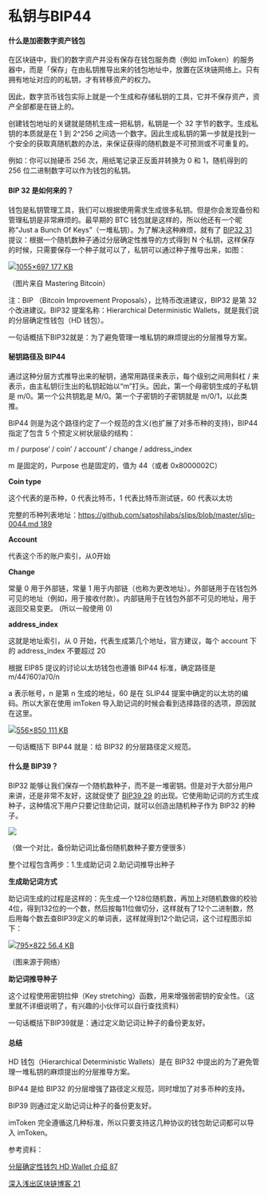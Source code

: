 # 私钥与BIP44

#### 什么是加密数字资产钱包

在区块链中，我们的数字资产并没有保存在钱包服务商（例如 imToken）的服务器中，而是「保存」在由私钥推导出来的钱包地址中，放置在区块链网络上。只有拥有地址对应的的私钥，才有转移资产的权力。

因此，数字货币钱包实际上就是一个生成和存储私钥的工具，它并不保存资产，资产全部都是在链上的。

创建钱包地址的关键就是随机生成一把私钥，私钥是一个 32 字节的数字。生成私钥的本质就是在 1 到 2^256 之间选一个数字。因此生成私钥的第一步就是找到一个安全的获取真随机数的办法，来保证获得的随机数是不可预测或不可重复的。

例如：你可以抛硬币 256 次，用纸笔记录正反面并转换为 0 和 1，随机得到的 256 位二进制数字可以作为钱包的私钥。

#### BIP 32 是如何来的？ <a href="#bip-32" id="bip-32"></a>

钱包是私钥管理工具，我们可以根据使用需求生成很多私钥。但是你会发现备份和管理私钥是非常麻烦的。最早期的 BTC 钱包就是这样的，所以他还有一个昵称“Just a Bunch Of Keys”（一堆私钥）。为了解决这种麻烦，就有了 [BIP32 31](https://github.com/bitcoin/bips/blob/master/bip-0032.mediawiki) 提议：根据一个随机数种子通过分层确定性推导的方式得到 N 个私钥，这样保存的时候，只需要保存一个种子就可以了，私钥可以通过种子推导出来，如图：

[![](https://imtoken.fans/uploads/default/optimized/1X/cad0544331290fc3d4ee8087c251ca573243d5b4\_2\_602x397.png)1055×697 177 KB](https://imtoken.fans/uploads/default/original/1X/cad0544331290fc3d4ee8087c251ca573243d5b4.png)

（图片来自 Mastering Bitcoin）

注：BIP （Bitcoin Improvement Proposals），比特币改进建议，BIP32 是第 32 个改进建议。BIP32 提案名称：Hierarchical Deterministic Wallets，就是我们说的分层确定性钱包（HD 钱包）。

一句话概括下BIP32就是：为了避免管理一堆私钥的麻烦提出的分层推导方案。

#### 秘钥路径及 BIP44 <a href="#bip44" id="bip44"></a>

通过这种分层方式推导出来的秘钥，通常用路径来表示，每个级别之间用斜杠 / 来表示，由主私钥衍生出的私钥起始以“m”打头。因此，第一个母密钥生成的子私钥是 m/0。第一个公共钥匙是 M/0。第一个子密钥的子密钥就是 m/0/1，以此类推。

BIP44 则是为这个路径约定了一个规范的含义(也扩展了对多币种的支持)，BIP44 指定了包含 5 个预定义树状层级的结构：

m / purpose’ / coin’ / account’ / change / address\_index

m 是固定的，Purpose 也是固定的，值为 44（或者 0x8000002C）

**Coin type**

这个代表的是币种，0 代表比特币，1 代表比特币测试链，60 代表以太坊

完整的币种列表地址：[https://github.com/satoshilabs/slips/blob/master/slip-0044.md 189](https://github.com/satoshilabs/slips/blob/master/slip-0044.md)

**Account**

代表这个币的账户索引，从0开始

**Change**

常量 0 用于外部链，常量 1 用于内部链（也称为更改地址）。外部链用于在钱包外可见的地址（例如，用于接收付款）。内部链用于在钱包外部不可见的地址，用于返回交易变更。 (所以一般使用 0)

**address\_index**

这就是地址索引，从 0 开始，代表生成第几个地址，官方建议，每个 account 下的 address\_index 不要超过 20

根据 EIP85 提议的讨论以太坊钱包也遵循 BIP44 标准，确定路径是 m/44’/60’/a’/0/n

a 表示帐号，n 是第 n 生成的地址，60 是在 SLIP44 提案中确定的以太坊的编码。所以大家在使用 imToken 导入助记词的时候会看到选择路径的选项，原因就在这里。

[![](https://imtoken.fans/uploads/default/optimized/1X/e57141610c87b2c8bc031139e6dee920a1427707\_2\_326x500.png)556×850 111 KB](https://imtoken.fans/uploads/default/original/1X/e57141610c87b2c8bc031139e6dee920a1427707.png)

一句话概括下 BIP44 就是：给 BIP32 的分层路径定义规范。

#### 什么是 BIP39？ <a href="#bip39" id="bip39"></a>

BIP32 能够让我们保存一个随机数种子，而不是一堆密钥。但是对于大部分用户来讲，还是非常不友好，这就促使了 [BIP39 29](https://github.com/bitcoin/bips/blob/master/bip-0039.mediawiki) 的出现。它使用助记词的方式生成种子，这种情况下用户只要记住助记词，就可以创造出随机种子作为 BIP32 的种子。

![](https://imtoken.fans/uploads/default/original/1X/a33800fe0bbc2e6d51ac3b6cca0e2019f610a1e9.png)

（做一个对比，备份助记词比备份随机数种子要方便很多）

整个过程包含两步：1.生成助记词 2.助记词推导出种子

**生成助记词方式**

助记词生成的过程是这样的：先生成一个128位随机数，再加上对随机数做的校验4位，得到132位的一个数，然后按每11位做切分，这样就有了12个二进制数，然后用每个数去查BIP39定义的单词表，这样就得到12个助记词，这个过程图示如下：

[![](https://imtoken.fans/uploads/default/optimized/1X/cb2275cd1499f2bf51e1496b8cd1a58c420606b9\_2\_483x500.png)795×822 56.4 KB](https://imtoken.fans/uploads/default/original/1X/cb2275cd1499f2bf51e1496b8cd1a58c420606b9.png)

（图来源于网络）

**助记词推导种子**

这个过程使用密钥拉伸（Key stretching）函数，用来增强弱密钥的安全性。（这里就不详细说明了，有兴趣的小伙伴可以自行查找资料）

一句话概括下BIP39就是：通过定义助记词让种子的备份更友好。

#### 总结 <a href="#e680bbe7bb93" id="e680bbe7bb93"></a>

HD 钱包（Hierarchical Deterministic Wallets）是在 BIP32 中提出的为了避免管理一堆私钥的麻烦提出的分层推导方案。

BIP44 是给 BIP32 的分层增强了路径定义规范，同时增加了对多币种的支持。

BIP39 则通过定义助记词让种子的备份更友好。

imToken 完全遵循这几种标准，所以只要支持这几种协议的钱包助记词都可以导入 imToken。

参考资料：

[分层确定性钱包 HD Wallet 介绍 87](https://zhuanlan.zhihu.com/p/30297080)

[深入浅出区块链博客 21](https://learnblockchain.cn/)
